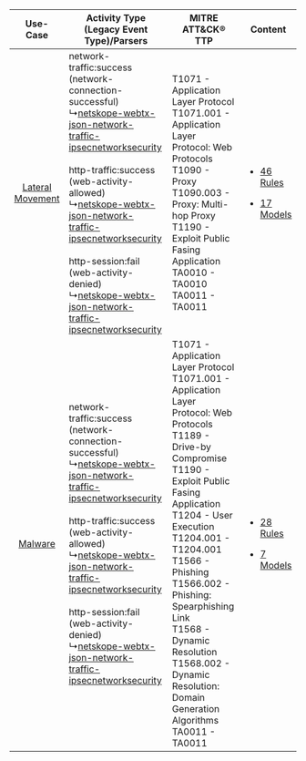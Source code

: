 |    Use-Case    | Activity Type (Legacy Event Type)/Parsers    | MITRE ATT&CK® TTP    | Content    |
|:----:| ---- | ---- | ---- |
| [Lateral Movement](../../../UseCases/uc_lateral_movement.md) |  network-traffic:success (network-connection-successful)<br> ↳[netskope-webtx-json-network-traffic-ipsecnetworksecurity](Ps/pC_netskopewebtxjsonnetworktrafficipsecnetworksecurity.md)<br><br> http-traffic:success (web-activity-allowed)<br> ↳[netskope-webtx-json-network-traffic-ipsecnetworksecurity](Ps/pC_netskopewebtxjsonnetworktrafficipsecnetworksecurity.md)<br><br> http-session:fail (web-activity-denied)<br> ↳[netskope-webtx-json-network-traffic-ipsecnetworksecurity](Ps/pC_netskopewebtxjsonnetworktrafficipsecnetworksecurity.md)<br> | T1071 - Application Layer Protocol<br>T1071.001 - Application Layer Protocol: Web Protocols<br>T1090 - Proxy<br>T1090.003 - Proxy: Multi-hop Proxy<br>T1190 - Exploit Public Fasing Application<br>TA0010 - TA0010<br>TA0011 - TA0011<br>    | [<ul><li>46 Rules</li></ul><ul><li>17 Models</li></ul>](RM/r_m_netskope_netskope_webtx_Lateral_Movement.md) |
|          [Malware](../../../UseCases/uc_malware.md)          |  network-traffic:success (network-connection-successful)<br> ↳[netskope-webtx-json-network-traffic-ipsecnetworksecurity](Ps/pC_netskopewebtxjsonnetworktrafficipsecnetworksecurity.md)<br><br> http-traffic:success (web-activity-allowed)<br> ↳[netskope-webtx-json-network-traffic-ipsecnetworksecurity](Ps/pC_netskopewebtxjsonnetworktrafficipsecnetworksecurity.md)<br><br> http-session:fail (web-activity-denied)<br> ↳[netskope-webtx-json-network-traffic-ipsecnetworksecurity](Ps/pC_netskopewebtxjsonnetworktrafficipsecnetworksecurity.md)<br> | T1071 - Application Layer Protocol<br>T1071.001 - Application Layer Protocol: Web Protocols<br>T1189 - Drive-by Compromise<br>T1190 - Exploit Public Fasing Application<br>T1204 - User Execution<br>T1204.001 - T1204.001<br>T1566 - Phishing<br>T1566.002 - Phishing: Spearphishing Link<br>T1568 - Dynamic Resolution<br>T1568.002 - Dynamic Resolution: Domain Generation Algorithms<br>TA0011 - TA0011<br> | [<ul><li>28 Rules</li></ul><ul><li>7 Models</li></ul>](RM/r_m_netskope_netskope_webtx_Malware.md)    |